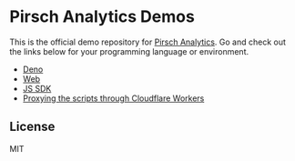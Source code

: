 # Pirsch Analytics Demos

This is the official demo repository for [Pirsch Analytics](https://pirsch.io). Go and check out the links below for your programming language or environment.

* [Deno](/deno)
* [Web](/web)
* [JS SDK](/js-sdk)
* [Proxying the scripts through Cloudflare Workers](/cloudflare-workers)

## License

MIT
